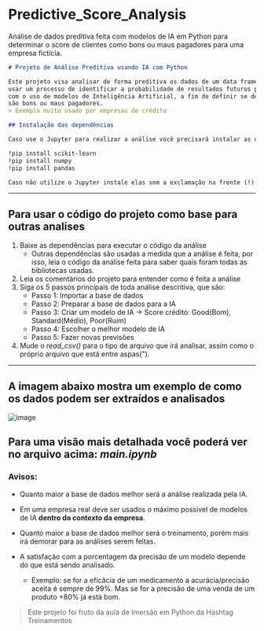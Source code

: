 # Predictive_Score_Analysis
Análise de dados preditiva feita com modelos de IA em Python para determinar o score de clientes como bons ou maus pagadores para uma empresa fictícia.

```markdown
# Projeto de Análise Preditiva usando IA com Python

Este projeto visa analisar de forma preditiva os dados de um data frame em arquivo ".csv", isto é,
usar um processo de identificar a probabilidade de resultados futuros por meio dos dados atuais
com o uso de modelos de Inteligência Artificial, a fim de definir se deteminados clientes de uma empresa fictícia
são bons ou maus pagadores.
> Exemplo muito usado por empresas de crédito

## Instalação das dependências

Caso use o Jupyter para realizar a análise você precisará instalar as dependências da seguinte forma:

!pip install scikit-learn
!pip install numpy
!pip install pandas

Caso não utilize o Jupyter instale elas sem a exclamação na frente (!).
```
---
## Para usar o código do projeto como base para outras analises
1. Baixe as dependências para executar o código da análise
   - Outras dependências são usadas a medida que a análise é feita, por isso, leia o código da análise feita
     para saber quais foram todas as bibliotecas usadas.
3. Leia os comentários do projeto para entender como é feita a análise
4. Siga os 5 passos princípais de toda análise descritiva, que são:
   - Passo 1: Importar a base de dados
   - Passo 2: Preparar a base de dados para a IA
   - Passo 3: Criar um modelo de IA -> Score crédito: Good(Bom), Standard(Médio), Poor(Ruim)
   - Passo 4: Escolher o melhor modelo de IA
   - Passo 5: Fazer novas previsões
5. Mude o *read_csv()* para o tipo de arquivo que irá analisar, assim como o próprio arquivo que está entre aspas(").
---
## A imagem abaixo mostra um exemplo de como os dados podem ser extraídos e analisados
![image](https://github.com/sousadevelop/Predictive_Score_Analysis/assets/92130316/f73d7cf9-9227-4914-83f3-e680bdb906da)


**Para uma visão mais detalhada você poderá ver no arquivo acima:** *main.ipynb*
---
### Avisos:
- Quanto maior a base de dados melhor será a análise realizada pela IA.

- Em uma empresa real deve ser usados o máximo possível de modelos de IA **dentro do contexto da empresa**.

- Quanto maior a base de dados melhor será o treinamento, porém mais irá demorar para as análises serem feitas.

- A satisfação com a porcentagem da precisão de um modelo depende do que está sendo analisado.
  - Exemplo: se for a eficâcia de um medicamento a acurácia/precisão aceita é sempre de 99%. Mas se for a precisão de uma venda de um produto +80% já está bom.
> Este projeto foi fruto da aula de Imersão em Python da Hashtag Treinamentos
